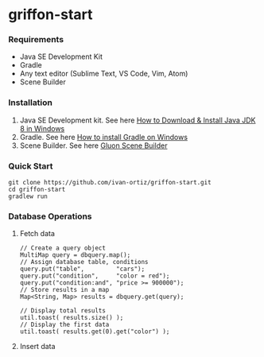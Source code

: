 # griffon-start

### Requirements
* Java SE Development Kit
* Gradle
* Any text editor (Sublime Text, VS Code, Vim, Atom)
* Scene Builder

### Installation
1. Java SE Development kit. See here [How to Download & Install Java JDK 8 in Windows](https://www.guru99.com/install-java.html)
2. Gradle. See here [How to install Gradle on Windows](https://www.bryanlor.com/blog/gradle-tutorial-how-install-gradle-windows)
3. Scene Builder. See here [Gluon Scene Builder](http://gluonhq.com/products/scene-builder/)

### Quick Start
```
git clone https://github.com/ivan-ortiz/griffon-start.git
cd griffon-start
gradlew run
```

### Database Operations
1. Fetch data
   ```
   // Create a query object
   MultiMap query = dbquery.map();
   // Assign database table, conditions
   query.put("table",         "cars");
   query.put("condition",     "color = red");
   query.put("condition:and", "price >= 900000");
   // Store results in a map
   Map<String, Map> results = dbquery.get(query);
   
   // Display total results
   util.toast( results.size() );
   // Display the first data
   util.toast( results.get(0).get("color") );
   ```
2. Insert data

